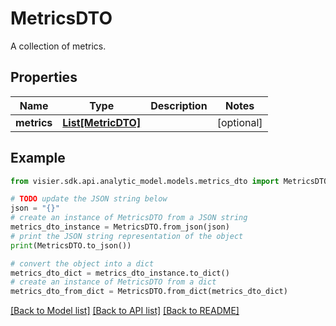 # MetricsDTO

A collection of metrics.

## Properties

Name | Type | Description | Notes
------------ | ------------- | ------------- | -------------
**metrics** | [**List[MetricDTO]**](MetricDTO.md) |  | [optional] 

## Example

```python
from visier.sdk.api.analytic_model.models.metrics_dto import MetricsDTO

# TODO update the JSON string below
json = "{}"
# create an instance of MetricsDTO from a JSON string
metrics_dto_instance = MetricsDTO.from_json(json)
# print the JSON string representation of the object
print(MetricsDTO.to_json())

# convert the object into a dict
metrics_dto_dict = metrics_dto_instance.to_dict()
# create an instance of MetricsDTO from a dict
metrics_dto_from_dict = MetricsDTO.from_dict(metrics_dto_dict)
```
[[Back to Model list]](../README.md#documentation-for-models) [[Back to API list]](../README.md#documentation-for-api-endpoints) [[Back to README]](../README.md)


